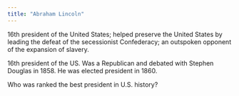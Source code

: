 ```yaml
---
title: "Abraham Lincoln"
---
```

16th president of the United States; helped preserve the United States by leading the defeat of the secessionist Confederacy; an outspoken opponent of the expansion of slavery.

16th president of the US. Was a Republican and debated with Stephen Douglas in 1858. He was elected president in 1860.

Who was ranked the best president in U.S. history?

